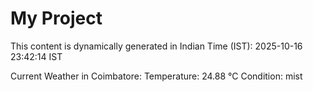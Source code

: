 # My Project

This content is dynamically generated in Indian Time (IST): 2025-10-16 23:42:14 IST


Current Weather in Coimbatore:
Temperature: 24.88 °C
Condition: mist
